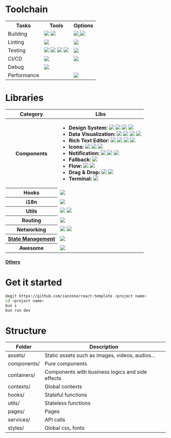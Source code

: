 # Toolchain

<!-- <a href=''><img src=''></a> -->

<table>
  <tr>
    <th>Tasks</th>
    <th>Tools</th>
    <th>Options</th>
  </tr>
  <tr>
    <td>Building</td>
    <td>
      <a href="https://www.typescriptlang.org/"><img src='https://img.shields.io/badge/TypeScript-3178C6?logo=typescript&labelColor=grey'></a>
      <a href="https://cn.vitejs.dev/"><img src='https://img.shields.io/badge/Vite-646CFF?logo=Vite&labelColor=grey'></a>
    </td>
    <td>
      <a href="https://vite-pwa-org.netlify.app/"><img src='https://img.shields.io/badge/PWA-35849a?logo=pwa&labelColor=grey'>
      <a href="https://module-federation.io/zh.html"><img src='https://img.shields.io/badge/Module-Federation-9589ea?labelColor=grey'></a>
    </td>
  </tr>
  <tr>
    <td>Linting</td>
    <td>
      <a href="https://biomejs.dev/zh-cn/guides/getting-started/"><img src='https://img.shields.io/badge/Biome-blue?logo=biome&labelColor=grey'></a>
    </td>
    <td>
      <a href="https://github.com/huacnlee/autocorrect"><img src='https://img.shields.io/badge/A-AutoCorrect-blue?labelColor=grey'></a>
    </td>
  </tr>
  <tr>
    <td>Testing</td>
    <td>
      <a href="https://cn.vitest.dev/guide/"><img src='https://img.shields.io/badge/Vitest-729b1b?logo=Vitest&labelColor=grey'></a>      <a href="https://testing-library.com/docs/react-testing-library/intro/"><img src='https://img.shields.io/badge/Testing_Library-E33332?logo=testinglibrary&labelColor=grey'></a>
      <a href="https://fakerjs.dev/api/"><img src='https://img.shields.io/badge/🪄-Faker-firebrick'></a>
      <a href="https://playwright.dev/docs/intro"><img src='https://img.shields.io/badge/🎭-Playwright-2EAD33?labelColor=grey'></a>
    </td>
    <td>
      <a href="https://storybook.js.org/docs/get-started/frameworks/react-vite?renderer=react"><img src='https://img.shields.io/badge/Storybook-FF4785?logo=storybook&labelColor=grey'></a>
    </td>
  </tr>
  <tr>
    <td>CI/CD</td>
    <td>
      <a href="https://github.com/evilmartians/lefthook/"><img src='https://img.shields.io/badge/Lefthook-FF1E1E?labelColor=grey&logo=lefthook'></a>
    </td>
    <td>
      <a href="https://semantic-release.gitbook.io/semantic-release"><img src='https://img.shields.io/badge/semantic-e10079?logo=semantic-release&labelColor=grey'></a>
    </td>
  </tr>
  <tr>
    <td>Debug</td>
    <td>
      <a href="https://inspector.fe-dev.cn/guide/start.html"><img src='https://img.shields.io/badge/Code-Inspector-006aff?labelColor=grey'></a>
    </td>
    <td></td>
  </tr>
  <tr>
    <td>Performance</td>
    <td></td>
    <td>
      <a href="https://react-scan.com/"><img src='https://img.shields.io/badge/Scan-7a68e7?logo=react&labelColor=grey'></a>
    </td>
  </tr>
</table>

# Libraries

<table>
  <thead>
    <tr>
      <th>Category</th>
      <th>Libs</th>
    </tr>
  </thead>
  <tbody>
  <tr>
    <th>Components</th>
    <td>
    <ul>
      <li><strong>Design System:</strong>
      <a href="https://component.gallery/"><img src='https://img.shields.io/badge/</>-Gallery-black?labelColor=grey'></a>
      <a href="https://ant-design.gitee.io/components/overview-cn/?theme=dark"><img src='https://img.shields.io/badge/AntDesign-blue?logo=antdesign&labelColor=grey'></a>
      <a href="https://tailwindcss.com/docs/guides/vite"><img src='https://img.shields.io/badge/tailwindcss-06B6D4?logo=tailwindcss&labelColor=grey'></a>
      <a href="https://ui.shadcn.com/"><img src='https://img.shields.io/badge/shadcnui-06B6D4?logo=shadcnui&labelColor=grey'></a></li>
      <li><strong>Data Visualization:</strong>
        <a href="https://antv.antgroup.com/"><img src='https://img.shields.io/badge/AntV-691eff?logo=antdesign&labelColor=grey'></a>
        <a href="https://echarts.apache.org/zh/index.html"><img src='https://img.shields.io/badge/ECharts-AA344D?logo=apacheecharts&labelColor=grey'></a>
        <a href="https://github.com/wbkd/awesome-d3"><img src='https://img.shields.io/badge/D3-FC60A8?logo=awesomelists&labelColor=grey'></a>
        <a href="https://awesome.cube.dev/?frameworks=react&languages=typescript"><img src='https://img.shields.io/badge/Awesome-FC60A8?logo=awesomelists&labelColor=grey'></a></li>
      <li><strong>Rich Text Editor:</strong>
      <a href="https://quilljs.com/"><img src='https://img.shields.io/badge/📄-Quill-yellow?&labelColor=grey'></a>
      <a href="https://github.com/suren-atoyan/monaco-react"><img src='https://img.shields.io/badge/📄-Monaco-purple?&labelColor=grey'></a>
      <a href="https://github.com/react-syntax-highlighter/react-syntax-highlighter"><img src='https://img.shields.io/badge/📄-react_syntax_highlighter-light?&labelColor=grey'></a>
      <a href="https://shiki.tmrs.site/guide/"><img src='https://img.shields.io/badge/shiki-lightseagreen?&labelColor=grey&logo=shikimori'></a></li>
      <li><strong>Icons:</strong>
      <a href="https://react-icons.github.io/react-icons/"><img src='https://img.shields.io/badge/react_icons-e52864?&labelColor=grey&logo=reactquery'></a>
      <a href="https://www.npmjs.com/package/@emoji-mart/react"><img src='https://img.shields.io/badge/🏪-Emoji_Mart-yellow?labelColor=grey'></a>
      <a href="https://github.com/jdecked/twemoji"><img src='https://img.shields.io/badge/Emoji-Twemoji-yellow?labelColor=grey'></a></li>
      <li><strong>Notification:</strong>
      <a href="https://react-hot-toast.com/"><img src='https://img.shields.io/badge/🍞-Hot_Toast-red?labelColor=grey'></a>
      <a href="https://fkhadra.github.io/react-toastify/introduction"><img src='https://img.shields.io/badge/🍞-Toastify-red?labelColor=grey'></a>
      <a href="https://sonner.emilkowal.ski/"><img src='https://img.shields.io/badge/🍞-Sonner-red?labelColor=grey'></a></li>
      <li><strong>Fallback:</strong>
      <a href="https://github.com/bvaughn/react-error-boundary"><img src='https://img.shields.io/badge/error_boundary-61DAFB?labelColor=grey&logo=react'></a>
      </li>
      <li><strong>Flow:</strong>
      <a href="https://reactflow.dev/learn"><img src='https://img.shields.io/badge/xyflow-1A192B?labelColor=grey&logo=xyflow'></a>
      <a href="https://n8n.io/"><img src='https://img.shields.io/badge/n8n-EA4B71?labelColor=grey&logo=n8n'></a></li>
      <li><strong>Drag & Drop:</strong>
      <a href="https://github.com/clauderic/dnd-kit"><img src='https://img.shields.io/badge/dnd-kit-db36e1?labelColor=grey'></a>
      <a href="https://github.com/hello-pangea/dnd"><img src='https://img.shields.io/badge/dnd-@hello_pangea-0baf7c?labelColor=grey'></a></li>
      <li><strong>Terminal:</strong>
      <a href="https://github.com/xtermjs/xterm.js"><img src='https://img.shields.io/badge/x-term-5da5d5?labelColor=grey'></a></li>
    </ul>
    </td>
  </tr>
  <tr>
    <th>Hooks</th>
    <td>
      <a href='https://ahooks.js.org/zh-CN/hooks/use-request/index'><img src='https://img.shields.io/badge/a-hooks-4569d4?labelColor=grey'></a>
    </td>
  </tr>
  <tr>
    <th>i18n</th>
    <td>
      <a href='https://react.i18next.com/getting-started'><img src='https://img.shields.io/badge/i18next-26A69A?labelColor=grey&logo=i18next'></a>
    </td>
  </tr>
  <tr>
    <th>Utils</th>
    <td>
      <a href='https://es-toolkit.slash.page/zh_hans/intro.html'><img src='https://img.shields.io/badge/toolkit-F7DF1E?labelColor=grey&logo=javascript'></a>
      <a href='https://radash-docs.vercel.app/docs/getting-started'><img src='https://img.shields.io/badge/🔴-radash-fb5d4e?labelColor=grey'></a>
    </td>
  </tr>
  <tr>
    <th>Routing</th>
    <td>
      <a href="https://tanstack.com/router/latest/docs/framework/react/overview"><img src='https://img.shields.io/badge/TanstackRouter-FF4154?logo=reactquery&labelColor=grey'></a>
    </td>
  </tr>
  <tr>
    <th>Networking</th>
    <td>
      <a href="https://tanstack.com/query/latest/docs/framework/react/overview/"><img src='https://img.shields.io/badge/TanstackQuery-FF4154?logo=reactquery&labelColor=grey'></a>
      <a href="https://axios-http.com/zh/docs/intro"><img src='https://img.shields.io/badge/axios-5A29E4?logo=axios&labelColor=grey'></a>
    </td>
  </tr>
  <tr>
    <th><a href="https://www.youtube.com/watch?v=5-1LM2NySR0">State Management</a></th>
    <td>
      <a href="https://docs.pmnd.rs/zustand/getting-started/introduction"><img src='https://img.shields.io/badge/🐻-zustand-572e3e?labelColor=grey'></a>
    </td>
  </tr>
  <tr>
    <th>Awesome</th>
    <td>
      <a href="https://github.com/enaqx/awesome-react"><img src='https://img.shields.io/badge/Awesome_React-FC60A8?logo=awesomelists&labelColor=grey'></a>
    </td>
  </tr>
  </tbody>
</table>

#### [Others](https://zhuanlan.zhihu.com/p/546697951)

# Get it started

```bash
degit https://github.com/ianzone/react-template <project name>
cd <project name>
bun i
bun run dev
```

# Structure

| Folder      | Description                                      |
| ----------- | ------------------------------------------------ |
| assets/     | Static assets such as images, videos, audios...  |
| components/ | Pure components                                  |
| containers/ | Components with business logics and side effects |
| contexts/   | Global contexts                                  |
| hooks/      | Stateful functions                               |
| utils/      | Stateless functions                              |
| pages/      | Pages                                            |
| services/   | API calls                                        |
| styles/     | Global css, fonts                                |
